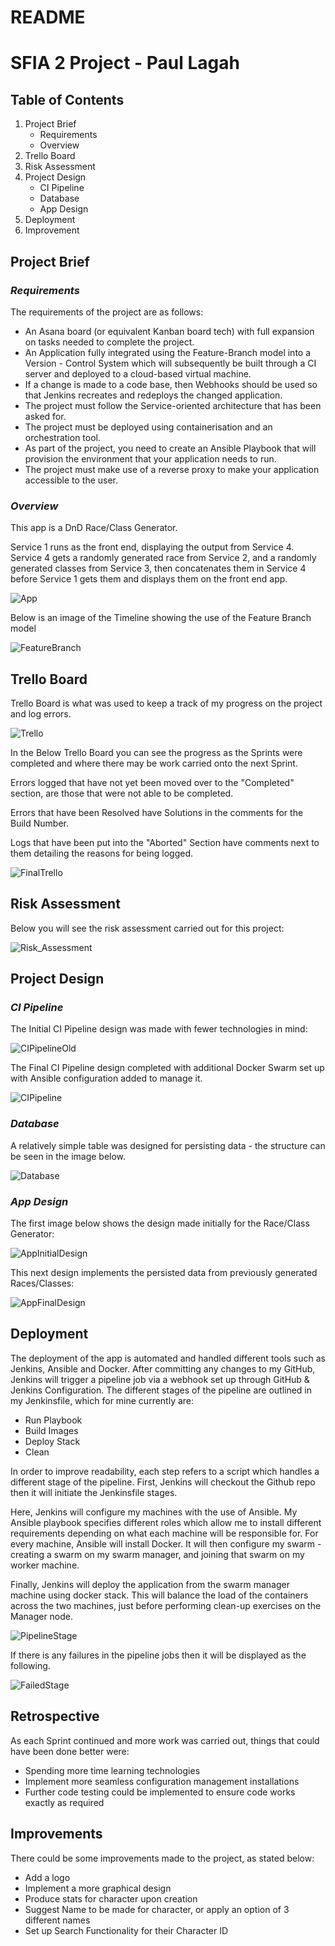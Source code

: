 # README
# SFIA 2 Project - Paul Lagah

## Table of Contents
1. Project Brief
   - Requirements
   - Overview
2. Trello Board
3. Risk Assessment
4. Project Design
   - CI Pipeline
   - Database
   - App Design 
5. Deployment
6. Improvement

## Project Brief
### ___Requirements___
The requirements of the project are as follows:

- An Asana board (or equivalent Kanban board tech) with full expansion on tasks needed to complete the project.
- An Application fully integrated using the Feature-Branch model into a Version - Control System which will subsequently be built through a CI server and deployed to a cloud-based virtual machine.
- If a change is made to a code base, then Webhooks should be used so that Jenkins recreates and redeploys the changed application.
- The project must follow the Service-oriented architecture that has been asked for.
- The project must be deployed using containerisation and an orchestration tool.
- As part of the project, you need to create an Ansible Playbook that will provision the environment that your application needs to run.
- The project must make use of a reverse proxy to make your application accessible to the user.

### ___Overview___
This app is a DnD Race/Class Generator.

Service 1 runs as the front end, displaying the output from Service 4. Service 4 gets a randomly generated race from Service 2, and a randomly generated classes from Service 3, then concatenates them in Service 4 before Service 1 gets them and displays them on the front end app.

![App](https://github.com/paullagah/DevOps/blob/master/App%20Overview.JPG)


Below is an image of the Timeline showing the use of the Feature Branch model

![FeatureBranch](https://github.com/paullagah/DevOps/blob/master/Feature-Branch%20Timeline.png)

## Trello Board

Trello Board is what was used to keep a track of my progress on the project and log errors.

![Trello](https://github.com/paullagah/DevOps/blob/master/SFIA2-Trello.JPG)

In the Below Trello Board you can see the progress as the Sprints were completed and where there may be work carried onto the next Sprint. 

Errors logged that have not yet been moved over to the "Completed" section, are those that were not able to be completed.

Errors that have been Resolved have Solutions in the comments for the Build Number.

Logs that have been put into the "Aborted" Section have comments next to them detailing the reasons for being logged.

![FinalTrello](https://github.com/paullagah/DevOps/blob/master/SFIA2-TrelloFinal.JPG.png)

## Risk Assessment

Below you will see the risk assessment carried out for this project:

![Risk_Assessment](https://github.com/paullagah/DevOps/blob/master/SFIA2%20-%20Risk%20Assessment.JPG)


## Project Design
### ___CI Pipeline___

The Initial CI Pipeline design was made with fewer technologies in mind:

![CIPipelineOld](https://github.com/paullagah/DevOps/blob/master/CI%20Pipeline-old.jpg)


The Final CI Pipeline design completed with additional Docker Swarm set up with Ansible configuration added to manage it.

![CIPipeline](https://github.com/paullagah/DevOps/blob/master/CI%20Pipeline.jpg)

### ___Database___
A relatively simple table was designed for persisting data - the structure can be seen in the image below.

![Database](https://github.com/paullagah/DevOps/blob/master/SFIA2-Database.JPG)

### ___App Design___

The first image below shows the design made initially for the Race/Class Generator:

![AppInitialDesign](https://github.com/paullagah/DevOps/blob/master/SFIA2-App-first.JPG)

This next design implements the persisted data from previously generated Races/Classes:

![AppFinalDesign](https://github.com/paullagah/DevOps/blob/master/SFIA2-App.JPG)


## Deployment
The deployment of the app is automated and handled different tools such as Jenkins, Ansible and Docker. After committing any changes to my GitHub, Jenkins will trigger a pipeline job via a webhook set up through GitHub & Jenkins Configuration. The different stages of the pipeline are outlined in my Jenkinsfile, which for mine currently are: 
- Run Playbook 
- Build Images 
- Deploy Stack 
- Clean 
 
In order to improve readability, each step refers to a script which handles a different stage of the pipeline. First, Jenkins will checkout the Github repo then it will initiate the Jenkinsfile stages.

Here, Jenkins will configure my machines with the use of Ansible. My Ansible playbook specifies different roles which allow me to install different requirements depending on what each machine will be responsible for. For every machine, Ansible will install Docker. It will then configure my swarm - creating a swarm on my swarm manager, and joining that swarm on my worker machine.

Finally, Jenkins will deploy the application from the swarm manager machine using docker stack. This will balance the load of the containers across the two machines, just before performing clean-up exercises on the Manager node.

![PipelineStage](https://github.com/paullagah/DevOps/blob/master/SFIA-Pipeline-stage.png)


If there is any failures in the pipeline jobs then it will be displayed as the following.

![FailedStage](https://github.com/paullagah/DevOps/blob/master/SFIA2-Pipeline-stage-fail.png)

## Retrospective
As each Sprint continued and more work was carried out, things that could have been done better were:
- Spending more time learning technologies
- Implement more seamless configuration management installations
- Further code testing could be implemented to ensure code works exactly as required

## Improvements

There could be some improvements made to the project, as stated below:
- Add a logo
- Implement a more graphical design
- Produce stats for character upon creation
- Suggest Name to be made for character, or apply an option of 3 different names
- Set up Search Functionality for their Character ID